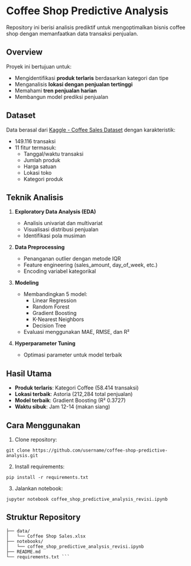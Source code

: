 # Coffee Shop Predictive Analysis
Repository ini berisi analisis prediktif untuk mengoptimalkan bisnis coffee shop dengan memanfaatkan data transaksi penjualan.

## Overview
Proyek ini bertujuan untuk:
- Mengidentifikasi **produk terlaris** berdasarkan kategori dan tipe
- Menganalisis **lokasi dengan penjualan tertinggi**
- Memahami **tren penjualan harian**
- Membangun model prediksi penjualan

## Dataset
Data berasal dari [Kaggle - Coffee Sales Dataset](https://www.kaggle.com/datasets/ahmedabbas757/coffee-sales) dengan karakteristik:
- 149.116 transaksi
- 11 fitur termasuk:
  - Tanggal/waktu transaksi
  - Jumlah produk
  - Harga satuan
  - Lokasi toko
  - Kategori produk

## Teknik Analisis
1. **Exploratory Data Analysis (EDA)**
   - Analisis univariat dan multivariat
   - Visualisasi distribusi penjualan
   - Identifikasi pola musiman

2. **Data Preprocessing**
   - Penanganan outlier dengan metode IQR
   - Feature engineering (sales_amount, day_of_week, etc.)
   - Encoding variabel kategorikal

3. **Modeling**
   - Membandingkan 5 model:
     - Linear Regression
     - Random Forest
     - Gradient Boosting
     - K-Nearest Neighbors
     - Decision Tree
   - Evaluasi menggunakan MAE, RMSE, dan R²

4. **Hyperparameter Tuning**
   - Optimasi parameter untuk model terbaik

## Hasil Utama
- **Produk terlaris**: Kategori Coffee (58.414 transaksi)
- **Lokasi terbaik**: Astoria (212,284 total penjualan)
- **Model terbaik**: Gradient Boosting (R² 0.3727)
- **Waktu sibuk**: Jam 12-14 (makan siang)

## Cara Menggunakan
1. Clone repository:
```
git clone https://github.com/username/coffee-shop-predictive-analysis.git
```
2. Install requirements:
```
pip install -r requirements.txt
```
3. Jalankan notebook:
``` 
jupyter notebook coffee_shop_predictive_analysis_revisi.ipynb
```

## Struktur Repository
``` coffee-shop-predictive-analysis/
├── data/
│   └── Coffee Shop Sales.xlsx
├── notebooks/
│   └── coffee_shop_predictive_analysis_revisi.ipynb
├── README.md
└── requirements.txt ```
